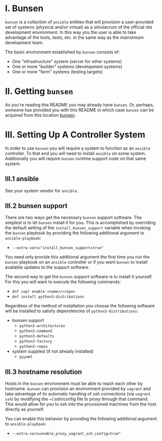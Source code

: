 # I. Bunsen
`bunsen` is a collection of `ansible` entities that will provision a 
user-provided set of systems (physical and/or virtual) as a simulacrum of the
official `VDO` development environment.  In this way you the user is able to
take advantage of the tools, tests, etc. in the same way as the mainstream 
development team.

The basic environment established by `bunsen` consists of:
* One "infrastructure" system (server for other systems)
* One or more "builder" systems (development systems)
* One or more "farm" systems (testing targets)

# II. Getting `bunsen`
As you're reading this README you may already have `bunsen`.  Or, perhaps, 
someone has provided you with this README in which case `bunsen` can be 
acquired from this location [bunsen].

# III. Setting Up A Controller System

In order to use `bunsen` you will require a system to function as an `ansible`
controller.  To that end you will need to install `ansible` on some system.
Additionally you will require `bunsen` runtime support code on that same
system.

## III.1 ansible
See your system vendor for `ansible`.

## III.2 bunsen support
There are two ways get the necessary `bunsen` support software.  The simplest
is to let `bunsen` install it for you.  This is accomplished by overriding the
default setting of the `install_bunsen_support` variable when invoking the
`bunsen` playbook by providing the following additional argument to 
`ansible-playbook`:
* `--extra-vars="install_bunsen_support=true"`  

You need only provide this additional argument the first time you
run the `bunsen` playbook on an `ansible` controller or if you want `bunsen` to
install available updates to the support software.

The second way to get the `bunsen` support software is to install it yourself.
For this you will want to execute the following commands:
* `dnf copr enable <name>/<repo>`
* `dnf install python3-distributions`

Regardless of the method of installation you choose the following software will
be installed to satisfy dependencies of `python3-distributions`:
* bunsen support
  * `python3-architectures`
  * `python3-command`
  * `python3-defaults`
  * `python3-factory`
  * `python3-repos`
* system supplied (if not already installed)
  * `pyyaml` 

## III.3 hostname resolution
Hosts in the `bunsen` environment must be able to reach each other by hostname. 
`bunsen` can provision an environment provided by `vagrant` and take advantage 
of its automatic handling of ssh connections (via `vagrant ssh`) by modifying 
the ~/.ssh/config file to proxy through that command. This would allow for you 
to ssh into the provisioned machines from the host directly as yourself.

You can enable this behavior by providing the following additional argument to 
`ansible-playbook`:
* `--extra-vars=enable_proxy_vagrant_ssh_config=true"`  

<!-- links -->
[bunsen]: <insert url>


<!-- begin comment
     Below here is old README content.  This needs to be updated.
     It is commented out to prevent its rendeering


## Things You'll Need Installed
* ansible
* bunsen support
  * python-distributions
* python modules
  * requests
* virtual machine; one or both of:
  * libvirt and qemu
  * virtualbox
* vagrant support
  * vagrant
  * vagrant plugins:
    * vagrant-libvirt (if using libvirt)
    * vagrant-hosts
    * vagrant-host-shell
* HTTP access to file.rdu.redhat.com for the default boxes

## System/user preparation
  * Linux
    * CSB (RHEL 7.x)
      ```
      sudo yum install ansible git vagrant gcc ruby-devel virt-manager \
        libvirt{,-devel,-python,-client} qemu{,-kvm,-img} python-virtinst \
        <python-requests>
      vagrant plugin install vagrant-libvirt
      ```

    * CSB (RHEL 8.x)
      ```
      sudo yum install ansible git vagrant gcc ruby-devel virt-manager \
        libvirt{,-devel,-client} qemu{,-kvm,-img} python3-libvirt \
        virt-install
      vagrant plugin install vagrant-libvirt
      ```
    
    * stock RHEL 8.x
      [TBD?]

    * Fedora 28
      ```
      sudo dnf install ansible git vagrant{,-libvirt} libvirt{,-libs} \
        @vagrant @virtualization <python-requests>
      for service in nfs nfs3 rpc-bind mountd; do
        sudo firewall-cmd --add-service=${service} --permanent
      done
      sudo firewall-cmd --reload
      ```

    * Fedora 29
      [TBD?]

    * Fedora 30
      ```
      sudo dnf install ansible git ruby-devel libxml2-devel \
      libvirt{,-libs,-devel} @vagrant @virtualization
      ```
	  
    * Fedora 31, 32
      There's a version incompatibility between the vagrant-libvirt RPM package
      and some of the vagrant plugins that we install, where Fedora provides
      one version of a supporting package, and the plugins require another
      version of the same supporting package. Thus, we need to install
      vagrant-libvirt through the vagrant plugin interface, not as an RPM
      package.

      The package group @vagrant includes the vagrant-libvirt support, which is
      later removed because of the version incompatibility. We could just
      install the vagrant package by itself, but it recommends the libvirt
      support so by default that gets installed anyway unless we explicitly
      exclude it. Also, if you update from Fedora 30, and had previously
      installed vagrant and the libvirt support, you'll still need to remove
      the latter. For simplicity we just show always doing the removal below.

      ```
      sudo dnf install ansible git gcc make redhat-rpm-config \
      ruby-devel libxml2-devel libvirt{,-libs,-devel} \
      @vagrant @virtualization
      sudo dnf remove vagrant-libvirt
      vagrant plugin install vagrant-libvirt
      ```

    * Common
      Set `SELINUX` in `/etc/selinux/config` to `disabled`

      ```
      vagrant plugin install vagrant-hosts vagrant-host-shell
      sudo systemctl enable libvirtd
      sudo gpasswd -a ${USER} libvirt
      sudo reboot
      ```

  * macOS
    * ansible: macports (`https://www.macports.org`)
    * python modules:
      * requests: macports (`https://www.macports.org`)
      * yaml:
        * The macports ansible installation automatically installs a version of
          yaml.  The easiest way to utilize this is to activate the python version
          that macports also installed;
          e.g., `sudo port select --set python python27`.
          To go back to the Apple provided version of python execute the
          following:
          `sudo port select --set python none`.
    * vagrant: `https://www.vagrantup.com/downloads.html`
    * vagrant plugins: `sudo vagrant plugin install vagrant-hosts vagrant-host-shell`
    * virtualbox: `https://www.virtualbox.org`

  * Windows
    * ansible: ?
    * python modules:
      * requests: ?
      * yaml: ?
    * vagrant: `https://www.vagrantup.com/downloads.html`
    * virtualbox: `https://www.virtualbox.org`

  &nbsp;&nbsp;
  Notes
  1. The virtualbox configuration currently uses a hack to dynamically set
    specific IP addresses.  A less hacky solution is to be hoped for.
  2. If you get the error
       no such name (https://gems.hashicorp.com/specs.4.8.gz)
    then just wait a minute and try again. This isn't an uncommon occurrence.


# I. Using The Vagrant Set Up

  1. Prepare your host system as described in "Setting Up Your Host System."
  2. Create and populate a perforce workspace including
      `//eng/main/src/tools/bunsen`. Or check it out from git:
      `git clone git://git.engineering.redhat.com/users/awalsh/main.git`
  3. `cd <workspace>/main/src/tools/bunsen`.
  4. `vagrant up`
  5. `./vagrant-run-ansible [--extra-vars="install_bunsen_support=1"]`

  &nbsp;&nbsp;
  Notes
  1. Ansible provisions machines in parallel, which can create heavy load on
      the host during parts of the Ansible run. Specifying `-f 1` to
      vagrant-run-ansible will reduce the parallelism to 1 machine at a time,
      lessening peak load at the cost of a longer provisioning process.
  2. The above will create a default lfarm-like set of machines, based on the
      default vagrant bunsen configuration.
  3. Using vagrant-run-ansible will create the directory `~/.bunsen` containing
      configuration data.  You may add to this directory the file
      `vagrant-config.yml`.  If it exists its contents will be used to
      override, as well as extend, the configuration across all of your
      vagrant bunsen environments.
  4. Additionally you may also have a `vagrant-config.yml` file in a specific
     vagrant bunsen environment (e.g., `<workspace>/main/src/tools/bunsen`)
     in which case its contents will override, as well as extend, the
     configuration for that specific environment.
  5. See `<workspace>/main/src/tools/bunsen/example-user-vagrant-config.yml`
     for specifics on the config file options.
  6. If the "find public keys" step fails in the following fashion:
       ```
       TASK [known_host : Fetch SSH public key(s)] *****************
       fatal: [server]: FAILED! => {"changed": false,
       "cmd": ["ssh-keyscan", "-4", "192.168.121.1"],
       "delta": "0:00:00.005029", "end": "2020-04-29 21:14:20.652756",
       "msg": "non-zero return code", "rc": 1,
       "start": "2020-04-29 21:14:20.647727",
       "stderr": "write (192.168.121.1): Connection refused\r\n
       write (192.168.121.1): Connection refused\r\n
       write (192.168.121.1): Connection refused",
       "stderr_lines": ["write (192.168.121.1): Connection refused",
       "write (192.168.121.1): Connection refused",
       "write (192.168.121.1): Connection refused"],
       "stdout": "", "stdout_lines": []}

     you might not have SSH running on the
     host machine. Start it with `sudo systemctl start sshd`. If that doesn't
     work, you may have a firewall issue; investigate `iptables -L LIBVIRT_FWI`
     and `iptables -L LIBVIRT_FWO`, you may need to add iptables rules to
     allow traffic to/from your VMs.
     `sudo iptables -I LIBVIRT_FWO -s "192.168.121.0/24" -m state --state NEW -j ACCEPT`
     may help, but without knowing what iptables rules already exist, this
     can be dangerous.

  7. Solving dependency hell:
     You may observe that using the vagrant packages from repository (in
     Fedora) could introduce dependency/version problems with installing the
     plugins required for Bunsen.

     An example of this behavior:
     ```
     $ vagrant plugin install vagrant-hosts vagrant-host-shell
     Installing the 'vagrant-hosts' plugin. This can take a few minutes...
     Vagrant failed to properly resolve required dependencies. These
     errors can commonly be caused by misconfigured plugin installations
     or transient network issues. The reported error is:

     conflicting dependencies json (= 1.8.3) and json (= 2.2.0)
       Activated json-2.2.0
       which does not match conflicting dependency (= 1.8.3)

       Conflicting dependency chains:
         json (= 2.2.0), 2.2.0 activated

       versus:
         json (= 1.8.3)

       Gems matching json (= 1.8.3):
         json-1.8.3
     ```
     Other package:plugin combinations that also showed issues:
     ```
     vagrant-libvirt - Encounters errors with fog-core
     ```

     a. You could use the Centos 64-bit variant of vagrant. 
        Remove the `vagrant` and `vagrant-libvirt` packages and download the
	Centos 64-bit variant of Vagrant from 
	https://www.vagrantup.com/downloads.html.  This
       issue was originally observed on Fedora 30, but may affect more than just
       that OS/Release.  This issue was specifically resolved on Fedora 30 with
       this method.

     b. You can also try uninstalling the vagrant-libvirt package, and install
        it via `vagrant plugin install vagrant-libvirt` instead; sweettea used
	this to resolve the fog-core issue on Fedora 31.

  8. If you are using an FAI installed variant of Fedora 30 (and likely other
     releases), the permissions of `/etc/polkit-1/rules.d` and
     `/usr/share/polkit-1/rules.d` may be set incorrectly.  The permissions for
     both of these locations should be owned by root:root with 0755 modes.

     The error message resembled:
       ```
       Error while connecting to libvirt: Error making a connection to libvirt URI qemu:///system?no_verify=1&keyfile=/permabit/user/awalsh/.ssh/id_rsa:
       Call to virConnectOpen failed: authentication unavailable: no polkit agent available to authenticate action 'org.libvirt.unix.manage'
       ```
     The fix can be implemented by running these commands:
       ```
       sudo chown root.root /etc/polkit-1/rules.d /usr/share/polkit-1/rules.d
       sudo chmod 0755 /etc/polkit-1/rules.d /usr/share/polkit-1/rules.d
       sudo systemctl restart libvirtd
       sudo systemctl restart polkit
       ```

  &nbsp;&nbsp;
  **Important**
  * macOS filesystems, by default, are not case-sensitive (although they are
    case-preserving).  This is an issue for builds, such as vdo, that generate
    artifacts whose names differ only in case in the same directory.

    There are a number of ways to resolve/workaround this:
      1. reformat the Mac's disk as case-sensitive
      2. use an additional storage device which is formatted case-sensitve
      3. use `Disk Utility` on macOS to create a disk image that is
          case-sensitive and mount this image

      In cases 2. & 3. the mounted image can be found in `/Volumes` and added
      to the config file for sharing.

# III. Using Ansible With Beaker Systems

  Set your Beaker preferences so that machines you reserve are configured to
  let you log in as root with your ssh key.

  Reserve three or more machines from Beaker, with the beaker-client
  package installed:
  ```
    bkr workflow-simple --task=/distribution/reservesys --distro=RHEL-7.7 \
      --arch=x86_64 --variant=Server \
      --keyvalue "DISKSPACE > 240000" \
      --keyvalue "DISK_CONTROLLER != megaraid_sas" \
      --keyvalue "DISK_CONTROLLER != mptsas" \
      --keyvalue "BOOTDISK != megaraid_sas" \
      --keyvalue "BOOTDISK != mptsas"
  ```

  Explanation of options:
   * task=/distribution/reservesys means to reserve the machine for you after
     the initial OS installation task is completed.
   * distro=RHEL-7.7 should be obvious
   * arch=x86_64 also
   * variant=Server isn't terribly important, it should work fine if you start
     off with the Client or Workstation variant as well.
   * DISKSPACE>240000 specifies the minimum disk space requirement
   * DISK_CONTROLLER!=megaraid_sas is because our Perl scripts make some
     assumptions about the configurations of machines with MegaRAID controller
     cards.
   * DISK_CONTROLLER!=mptsas is because these controllers seem to confuse the
     smartd daemon.
   * BOOTDISK --keyvalue options are specified as not all Beaker systems report
      megaraid and/or mptsas in DISK_CONTROLLER

  Other architectures: aarch64, ppc64le, s390x.

  Other distro values:
   * RHEL-7.8
   * Fedora-31, variant "Everything" or "Server"
   * prerelease RHEL 8 uses datestamp, e.g., RHEL-8.0-20181030.n.0, and variant
     "BaseOS"
   * RHEL8.0 is "RHEL-8.0.0"

  Additional options:
   * Extend reservation from default time up to 99 hours with "--taskparam
     RESERVETIME=356400".
   * Add notes to be displayed on Beaker web pages with
     "--whiteboard=some-text-here".

  There's an alternate way you can reserve some distributions, based on tags
  attached to specific builds. If you specify `--family=RedHatEnterpriseLinux8
  --tag=RTT_PASSED` instead of `--distro=...`, then you'll get the latest build
  of RHEL 8 that has passed certain automated tests; specify tag
  `RTT_ACCEPTED`, and you'll get the latest build of RHEL 8 that has passed
  some further acceptance testing.

  N.B.: Installation of the operating system may fail under Beaker. If this
  happens, your job will be terminated and you'll need to resubmit it.

  After Beaker notifies you that your machines are available, create an
  inventory file, assigning roles, and specifying the "root" account for
  logging in.
  
  If you wish (or need, depending on farm machine storage availability) to
  utilize a machine to provide required storage for farms, list the machine to
  fulfill that role as "storage_server".  This does not have to be an
  additional machine, but can be one of the already allocated machines
  (generally, the infrastructure machine also fulfills this role).  The farms
  will automatically utilize the specified machine.

  If you wish to use any of the farm machines for performance tests you *must*
  assign them to the role "performance_farms".  The "performance_farms" role is
  a superset of the "farms" role.  You do not need to include those systems in
  the "farms" role, though you may wish to do so in order to be able to direct
  ansible to operate against all "farms" including the "performance_farms"
  using `-l farms`.

```
  host1.lab.eng.bos.redhat.com  ansible_user=root
  host2.lab.eng.bos.redhat.com  ansible_user=root
  host3.lab.eng.bos.redhat.com  ansible_user=root
  host4.lab.eng.rdu2.redhat.com ansible_user=root
  host5.lab.eng.rdu2.redhat.com ansible_user=root

  [infrastructure]
  host1.lab.eng.bos.redhat.com
  
  [storage_server]
  host1.lab.eng.bos.redhat.com

  [resources]
  host2.lab.eng.bos.redhat.com

  [farms]
  host3.lab.eng.bos.redhat.com
  host4.lab.eng.rdu2.redhat.com
  host5.lab.eng.rdu2.redhat.com

  [performance_farms]
  host5.lab.eng.rdu2.redhat.com
```

  If a machine is running Fedora 28, add `ansible_python_interpreter=python3`
  to the line in the first section. If a machine is running RHEL 8, add
  `ansible_python_interpreter=/usr/libexec/platform-python`.

  Run Ansible against the inventory file you created, here assumed to
  be "beaker-inventory":

    `ansible-playbook -i beaker-inventory provisioning/playbook.yml`

  You can put one machine in both "resources" and "farms" if you like,
  and use it both for compiling and as a test target system, but you
  are responsible for making sure that you're not doing both at once.

  You can configure a subset of the machines or roles by listing them with a
  `-l` parameter, but the initial configuration of the "infrastructure" machine
  must happen with the first batch.

  The Ansible script will create an account named "bunsen" that you
  can log into using your SSH key, with its own home directory (stored
  on the infrastructure machine and NFS-mounted by the others). It
  will install the Permabit Perl and Python libraries under /permabit
  and create a /permabit/not-backed-up tree shared between the
  machines. An RSVP server will be started on the infrastructure
  machine, and the farm machines will be registered. If the resource
  machine is an x86_64 machine, the Perforce "p4" binary will be
  installed.

  A UDS "jasper" release tree will be checked out and built.

  Shell initialization files will be created in /etc/profile.d to set
  shell variables like UDS_TOP and PRSVP_SERVER.

    KNOWN BUG: The infrastructure box must currently be an x86_64
	system because the RSVP server package is x86-only. However, the
	UDS tree, including the user-mode library against which some VDO
	programs are linked, is compiled on the infrastructure system by
	the Ansible playbook. So, if you're planning to do non-x86
	testing, you'll have to do a "make clean" and "make" in
	/permabit/build/git/uds.git after running the Ansible playbook.

    N.B.: Occasionally the machine description in Beaker may be out of
    sync with the actual hardware, or some hardware has failed, and so
    a machine will be reserved with less disk space than was
    requested. The Ansible playbook includes a check of the available
    disk space; if there isn't enough for its purposes, configuration
    of that machine will fail.

  After the Ansible script finishes, log into the "resources" machine as
  "bunsen", check out your VDO tree, build it and run tests,
  etc. After you've compiled your VDO tree on the "resources" machine, you
  could run the VDO Perl tests from the "infrastructure" machine instead,
  if you've set up your inventory to list the "resources" machine also as
  a "farm" machine; this will allow for more concurrency in testing.

  Use extendtesttime.sh if you need more time on the machine than you
  originally reserved it for; you can extend it to 99 hours from the time you
  run the script, to a maximum of 10 days total (or, reportedly, 3 days for
  POWER 9 machines). Run return2beaker.sh on each machine when you're done with
  it, or use the Beaker web UI or CLI and cancel the job. From another machine,
  you can also use `bkr watchdog-extend --by=<N> <FQDN>` to update the
  reservation times; note that, contrary to the usage message, the command
  specified sets the timeout as a number of seconds from the current time,
  rather than adding that many seconds to the remaining time.

  You may want to mount your permabit home directory from
  nfs-01.permabit.lab.eng.bos.redhat.com:/user. Your UID doesn't match, so
  it will probably be read-only.

  N.B.: Many Beaker machines are configured to boot from the network by
  default, and some of them don't fall back to booting from disk when Beaker
  doesn't respond to the boot request. The "rhts-reboot" program will configure
  machines using EFI to boot from local disk on the next reboot, and then
  immediately reboot them. There isn't a delayed-reboot option akin to
  "shutdown +1", nor a controlled-crash option, but rhts-reboot is a simple
  script using the "efibootmgr" program and should be easy to adapt.

  See https://home.corp.redhat.com/wiki/conserver for information on accessing
  the consoles of Beaker systems.

  Some failure modes we've seen in Beaker configurations:
  * Beaker can't install OS on machine cleanly
  * on boot, DHCP client gets no response from server
  * DHCP lease expires, server has gone offline, DHCP client doesn't switch to
    broadcast, never gets lease renewed, takes IPv4 interface offline
  * routers advertise IPv6 support but routes are incomplete so connections
    have to time out (but disabling IPv6 might break some parts of Beaker
    service)
  * hardware doesn't match inventory; not enough local disk space for tests

  If you can't get enough local storage on Beaker farm systems, specifying a
  machine in the [storage_server] section of the inventory file will result in
  that machine being provisioned as a storage server and automatically utilized
  by the farm systems for storage.  The farm systems will contact a targetd
  daemon (using user "admin", password "permabit0") on the named server to
  create an iSCSI LUN for the farm to use for its `/u1` and `vdo_scratch`
  storage, instead of using local disk space.  Using storage over the network
  will make tests run more slowly, of course.

  For machines with special devices to be used for VDO testing (e.g., NVMe
  storage), a test device can be specified in the inventory file with a
  per-host variable test_storage_device giving the basename of the device in
  /dev:
  
```
  vdo-storage-01.lab.eng.bos.redhat.com ... test_storage_device=nvme0n1
```

  Local or iSCSI storage will still be used for the `/u1` storage.

# IV. Using jug
  `jug` is a python command line utility that provides automation of the tasks
  described in Section III and more.  `jug` can be installed for use via:
  
      (vis=vdo-image-store.permabit.lab.eng.bos.redhat.com && \
       pip install --user --upgrade \
		               --extra-index-url http://${vis}/repository/python-pip-repo \
		               --trusted-host ${vis} \
		               python-jug)

  The default behavior of `jug` is to generate the XML directing Beaker in the
  tasks to perform and print this to stdout.  If your system has the Beaker
  command line installed `jug` can directly submit the job to Beaker. 
  Alternatively, you can redirect the output to a file and upload that file at
  the Beaker web site, `https://beaker-server.host.prod.eng.bos.redhat.com`.

  `jug` provides the following deveopment- and test-related Beaker job XML
  generation:
  * `test-machine`: installs an OS and kernel on machines suitable for uds/vdo
  * `provision`: creates an environment analogous to a development workstation
    with lfarms
  * `uds-build`: same as `provision` but clones and builds the latest uds
  * `uds-test`: same as `uds-build` but runs specified tests
  * `vdo-build`: same as `provision` but clones and builds the latest vdo
  * `vdo-test`: same as `vdo-build` but runs specified tests

  With the exception of the `*-test` jobs all the systems allocated are 
  reserved at the end of the job for one day; you can change this using the
  `jug` `--reserve` option. The `*-test` jobs will reserve the systems
  *if any of the specified tests fail* else the systems will be released back
  to Beaker at the end of the job.  Using `--reserve` will override this
  behavior and reserve the systems for the specified duration.

  `jug` has many options.  Run `'jug --help'` and `jug <job> --help'` to learn
   more.

  &nbsp;&nbsp;
  Notes
  1. Beaker's XML validation has a bug with tasks that have parameter
     subelements.  Consequently, you will get a warning from Beaker when
     submitting the job. Using `jug` to submit the job directly
     will submit the job regardless of the warning.  The Beaker website will
     require an additional confirmation of job submission.

end comment -->
